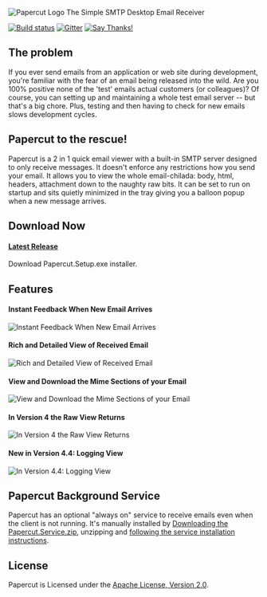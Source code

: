 ![Papercut Logo](https://raw.githubusercontent.com/ChangemakerStudios/Papercut/develop/graphics/PapercutLogo.png)
The Simple SMTP Desktop Email Receiver

[![Build status](https://ci.appveyor.com/api/projects/status/bs2asxoafdwbkcxa?svg=true)](https://ci.appveyor.com/project/Jaben/papercut)
[![Gitter](https://badges.gitter.im/Join%20Chat.svg)](https://gitter.im/Jaben/Papercut?utm_source=badge&utm_medium=badge&utm_campaign=pr-badge)
[![Say Thanks!](https://img.shields.io/badge/Say%20Thanks-!-1EAEDB.svg)](https://saythanks.io/to/Jaben)


## The problem
If you ever send emails from an application or web site during development, you're familiar with the fear of an email being released into the wild. Are you 100% positive none of the 'test' emails actual customers (or colleagues)? Of course, you can setting up and maintaining a whole test email server -- but that's a big chore. Plus, testing and then having to check for new emails slows development cycles.

## Papercut to the rescue!
Papercut is a 2 in 1 quick email viewer with a built-in SMTP server designed to only receive messages. It doesn't enforce any restrictions how you send your email. It allows you to view the whole email-chilada: body, html, headers, attachment down to the naughty raw bits. It can be set to run on startup and sits quietly minimized in the tray giving you a balloon popup when a new message arrives.

## Download Now
#### [Latest Release](https://github.com/ChangemakerStudios/Papercut/releases)
Download Papercut.Setup.exe installer.

## Features
#### Instant Feedback When New Email Arrives
![Instant Feedback When New Email Arrives](http://www.tinygecko.com/downloads/Papercut-v3.1.0-S2.png)
#### Rich and Detailed View of Received Email
![Rich and Detailed View of Received Email](http://www.tinygecko.com/images/Papercut/Papercut-Main.png)
#### View and Download the Mime Sections of your Email
![View and Download the Mime Sections of your Email](http://www.tinygecko.com/images/Papercut/Papercut-Mime.png)
#### In Version 4 the Raw View Returns
![In Version 4 the Raw View Returns](http://www.tinygecko.com/images/Papercut/Papercut-Raw.png)
#### New in Version 4.4: Logging View
![In Version 4.4: Logging View](http://www.tinygecko.com/images/Papercut/Papercut-Log.png)

## Papercut Background Service
Papercut has an optional "always on" service to receive emails even when the client is not running. It's manually installed by [Downloading the Papercut.Service.zip](https://github.com/ChangemakerStudios/Papercut/releases), unzipping and [following the service installation instructions](https://github.com/ChangemakerStudios/Papercut/tree/develop/src/Papercut.Service).

## License
Papercut is Licensed under the [Apache License, Version 2.0](http://www.apache.org/licenses/LICENSE-2.0).
